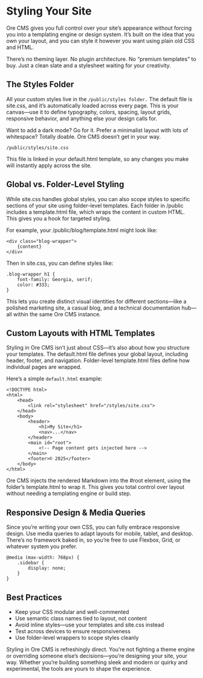 # Styling Your Site

Ore CMS gives you full control over your site’s appearance without forcing you into a templating engine or design system. It’s built on the idea that you own your layout, and you can style it however you want using plain old CSS and HTML.

There’s no theming layer. No plugin architecture. No “premium templates” to buy. Just a clean slate and a stylesheet waiting for your creativity.

## The Styles Folder

All your custom styles live in the `/public/styles folder.` The default file is site.css, and it’s automatically loaded across every page. This is your canvas—use it to define typography, colors, spacing, layout grids, responsive behavior, and anything else your design calls for.

Want to add a dark mode? Go for it. Prefer a minimalist layout with lots of whitespace? Totally doable. Ore CMS doesn’t get in your way.

	/public/styles/site.css
	
This file is linked in your default.html template, so any changes you make will instantly apply across the site.

## Global vs. Folder-Level Styling

While site.css handles global styles, you can also scope styles to specific sections of your site using folder-level templates. Each folder in /public includes a template.html file, which wraps the content in custom HTML. This gives you a hook for targeted styling.

For example, your /public/blog/template.html might look like:

	<div class="blog-wrapper">
  		{content}
	</div>

Then in site.css, you can define styles like:

	.blog-wrapper h1 {
  		font-family: Georgia, serif;
  		color: #333;
	}

This lets you create distinct visual identities for different sections—like a polished marketing site, a casual blog, and a technical documentation hub—all within the same Ore CMS instance.

## Custom Layouts with HTML Templates

Styling in Ore CMS isn’t just about CSS—it’s also about how you structure your templates. The default.html file defines your global layout, including header, footer, and navigation. Folder-level template.html files define how individual pages are wrapped.

Here’s a simple `default.html` example:

	<!DOCTYPE html>
	<html>
		<head>
			<link rel="stylesheet" href="/styles/site.css">
		</head>
		<body>
			<header>
				<h1>My Site</h1>
				<nav>...</nav>
			</header>
			<main id="root">
				<!-- Page content gets injected here -->
			</main>
			<footer>© 2025</footer>
		</body>
	</html>

Ore CMS injects the rendered Markdown into the #root element, using the folder’s template.html to wrap it. This gives you total control over layout without needing a templating engine or build step.

## Responsive Design & Media Queries

Since you’re writing your own CSS, you can fully embrace responsive design. Use media queries to adapt layouts for mobile, tablet, and desktop. There’s no framework baked in, so you’re free to use Flexbox, Grid, or whatever system you prefer.
 
	@media (max-width: 768px) {
		.sidebar {
			display: none;
		}
	}

## Best Practices

- Keep your CSS modular and well-commented
- Use semantic class names tied to layout, not content
- Avoid inline styles—use your templates and site.css instead
- Test across devices to ensure responsiveness
- Use folder-level wrappers to scope styles cleanly

Styling in Ore CMS is refreshingly direct. You’re not fighting a theme engine or overriding someone else’s decisions—you’re designing your site, your way. Whether you’re building something sleek and modern or quirky and experimental, the tools are yours to shape the experience.